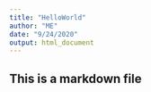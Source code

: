 ```yaml
---
title: "HelloWorld"
author: "ME"
date: "9/24/2020"
output: html_document
---
```


## This is a markdown file